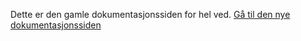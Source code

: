 Dette er den gamle dokumentasjonssiden for hel ved. [Gå til den nye dokumentasjonssiden](https://github.com/navikt/helved-docs)
